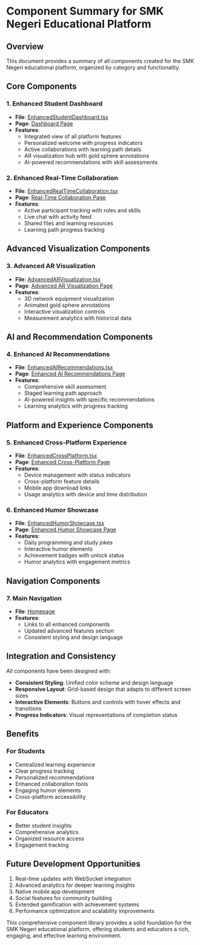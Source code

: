 # Component Summary for SMK Negeri Educational Platform

## Overview

This document provides a summary of all components created for the SMK Negeri educational platform, organized by category and functionality.

## Core Components

### 1. Enhanced Student Dashboard

- **File**: [EnhancedStudentDashboard.tsx](client/src/app/components/EnhancedStudentDashboard.tsx)
- **Page**: [Dashboard Page](client/src/app/dashboard/page.tsx)
- **Features**:
  - Integrated view of all platform features
  - Personalized welcome with progress indicators
  - Active collaborations with learning path details
  - AR visualization hub with gold sphere annotations
  - AI-powered recommendations with skill assessments

### 2. Enhanced Real-Time Collaboration

- **File**: [EnhancedRealTimeCollaboration.tsx](client/src/app/components/EnhancedRealTimeCollaboration.tsx)
- **Page**: [Real-Time Collaboration Page](client/src/app/collaborations/real-time/page.tsx)
- **Features**:
  - Active participant tracking with roles and skills
  - Live chat with activity feed
  - Shared files and learning resources
  - Learning path progress tracking

## Advanced Visualization Components

### 3. Advanced AR Visualization

- **File**: [AdvancedARVisualization.tsx](client/src/app/components/AdvancedARVisualization.tsx)
- **Page**: [Advanced AR Visualization Page](client/src/app/ar-visualization/advanced/page.tsx)
- **Features**:
  - 3D network equipment visualization
  - Animated gold sphere annotations
  - Interactive visualization controls
  - Measurement analytics with historical data

## AI and Recommendation Components

### 4. Enhanced AI Recommendations

- **File**: [EnhancedAIRecommendations.tsx](client/src/app/components/EnhancedAIRecommendations.tsx)
- **Page**: [Enhanced AI Recommendations Page](client/src/app/ai-recommendations/enhanced/page.tsx)
- **Features**:
  - Comprehensive skill assessment
  - Staged learning path approach
  - AI-powered insights with specific recommendations
  - Learning analytics with progress tracking

## Platform and Experience Components

### 5. Enhanced Cross-Platform Experience

- **File**: [EnhancedCrossPlatform.tsx](client/src/app/components/EnhancedCrossPlatform.tsx)
- **Page**: [Enhanced Cross-Platform Page](client/src/app/cross-platform/enhanced/page.tsx)
- **Features**:
  - Device management with status indicators
  - Cross-platform feature details
  - Mobile app download links
  - Usage analytics with device and time distribution

### 6. Enhanced Humor Showcase

- **File**: [EnhancedHumorShowcase.tsx](client/src/app/components/EnhancedHumorShowcase.tsx)
- **Page**: [Enhanced Humor Showcase Page](client/src/app/humor-showcase/enhanced/page.tsx)
- **Features**:
  - Daily programming and study jokes
  - Interactive humor elements
  - Achievement badges with unlock status
  - Humor analytics with engagement metrics

## Navigation Components

### 7. Main Navigation

- **File**: [Homepage](client/src/app/page.tsx)
- **Features**:
  - Links to all enhanced components
  - Updated advanced features section
  - Consistent styling and design language

## Integration and Consistency

All components have been designed with:

- **Consistent Styling**: Unified color scheme and design language
- **Responsive Layout**: Grid-based design that adapts to different screen sizes
- **Interactive Elements**: Buttons and controls with hover effects and transitions
- **Progress Indicators**: Visual representations of completion status

## Benefits

### For Students

- Centralized learning experience
- Clear progress tracking
- Personalized recommendations
- Enhanced collaboration tools
- Engaging humor elements
- Cross-platform accessibility

### For Educators

- Better student insights
- Comprehensive analytics
- Organized resource access
- Engagement tracking

## Future Development Opportunities

1. Real-time updates with WebSocket integration
2. Advanced analytics for deeper learning insights
3. Native mobile app development
4. Social features for community building
5. Extended gamification with achievement systems
6. Performance optimization and scalability improvements

This comprehensive component library provides a solid foundation for the SMK Negeri educational platform, offering students and educators a rich, engaging, and effective learning environment.
